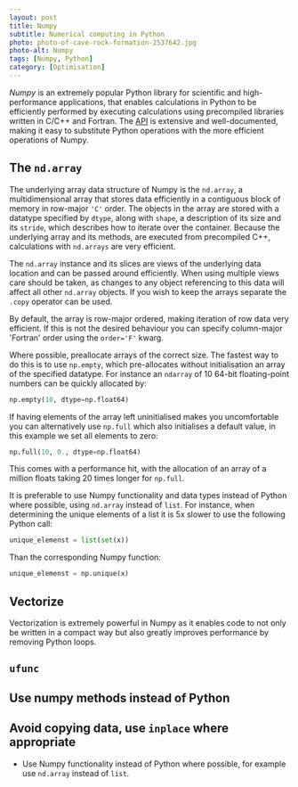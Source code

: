 ```yaml
---
layout: post
title: Numpy
subtitle: Numerical computing in Python
photo: photo-of-cave-rock-formation-2537642.jpg
photo-alt: Numpy
tags: [Numpy, Python]
category: [Optimisation]
---
```


*Numpy* is an extremely popular Python library for scientific and high-performance applications, that enables calculations in Python to be efficiently performed by executing calculations using precompiled libraries written in C/C++ and Fortran. The [API](https://numpy.org/doc/1.19/reference/index.html) is extensive and well-documented, making it easy to substitute Python operations with the more efficient operations of Numpy.


## The `nd.array`

The underlying array data structure of Numpy is the `nd.array`, a multidimensional array that stores data efficiently in a contiguous block of memory in row-major `'C'` order. The objects in the array are stored with a datatype specified by `dtype`, along with `shape`, a description of its size and its `stride`, which describes how to iterate over the container. Because the underlying array and its methods, are executed from precompiled C++, calculations with `nd.arrays` are very efficient.

The `nd.array` instance and its slices are views of the underlying data location and can be passed around efficiently. When using multiple views care should be taken, as changes to any object referencing to this data will affect all other `nd.array` objects. If you wish to keep the arrays separate the `.copy` operator can be used.

By default, the array is row-major ordered, making iteration of row data very efficient. If this is not the desired behaviour you can specify column-major 'Fortran' order using the `order='F'` kwarg.


Where possible, preallocate arrays of the correct size. The fastest way to do this is to use `np.empty`, which pre-allocates without initialisation an array of the specified datatype. For instance an `ndarray` of 10 64-bit floating-point numbers can be quickly allocated by:
```python
np.empty(10, dtype=np.float64)
```
If having elements of the array left uninitialised makes you uncomfortable you can alternatively use `np.full` which also initialises a default value, in this example we set all elements to zero:
```python
np.full(10, 0., dtype=np.float64)
```
This comes with a performance hit, with the allocation of an array of a million floats taking 20 times longer for `np.full`.


It is preferable to use Numpy functionality and data types instead of Python where possible, using `nd.array` instead of `list`. For instance, when determining the unique elements of a list it is 5x slower to use the following Python call: 
```python
unique_elemenst = list(set(x))
```

Than the corresponding Numpy function:
```python
unique_elemenst = np.unique(x)
```

## Vectorize

Vectorization is extremely powerful in Numpy as it enables code to not only be written in a compact way but also greatly improves performance by removing Python loops. 

## `ufunc`



## Use numpy methods instead of Python




## Avoid copying data, use `inplace` where appropriate




- Use Numpy functionality instead of Python where possible, for example use `nd.array` instead of `list`.